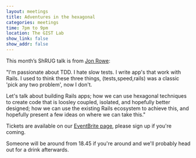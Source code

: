 ```yaml
---
layout: meetings
title: Adventures in the hexagonal
categories: meetings
time: 7pm to 9pm
location: The GIST Lab
show_link: false
show_addr: false
---
```


This month’s ShRUG talk is from [Jon Rowe](http://jonrowe.co.uk/):

"I'm passionate about TDD. I hate slow tests. I write app's that work
with Rails. I used to think these three things, (tests,speed,rails) was
a classic 'pick any two problem', now I don't.

Let's talk about building Rails apps; how we can use hexagonal
techniques to create code that is loosley coupled, isolated, and
hopefully better designed; how we can use the existing Rails ecosystem
to achieve this, and hopefully present a few ideas on where we can take
this."

Tickets are available on our [EventBrite page](http://bit.ly/shfruby1211), please sign up if you're coming.

Someone will be around from 18.45 if you're around and we'll probably head out for a drink afterwards.
